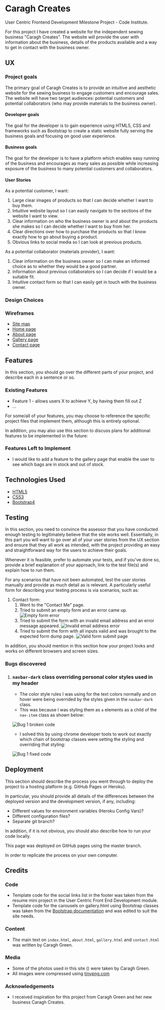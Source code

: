# Caragh Creates

User Centric Frontend Development Milestone Project - Code Institute.

For this project I have created a website for the independent sewing business "Caragh Creates". The website will provide the user with information about the business, details of the products available and a way to get in contact with the business owner.
 
## UX
 
### Project goals

The primary goal of Caragh Creates is to provide an intuitive and aesthetic website for the sewing business to engage customers and encourage sales. The website will have two target audiences: potential customers and potential collaborators (who may provide materials to the business owner).

#### Developer goals

The goal for the developer is to gain experience using HTML5, CSS and frameworks such as Bootstrap to create a static website fully serving the business goals and focusing on good user experience.

#### Business goals

The goal for the developer is to have a platform which enables easy running of the business and encourages as many sales as possible while increasing exposure of the business to many potential customers and collaborators.

#### User Stories

As a potential customer, I want:

1. Large clear images of products so that I can decide whether I want to buy them.
2. Intuitive website layout so I can easily navigate to the sections of the website I want to view.
3. Clear information on who the business owner is and about the products she makes so I can decide whether I want to buy from her.
4. Clear directions over how to purchase the products so that I know exactly how to go about buying a product.
5. Obvious links to social media so I can look at previous products.

As a potential collaborator (materials provider), I want:

1. Clear information on the business owner so I can make an informed choice as to whether they would be a good partner.
2. Information about previous collaborators so I can decide if I would be a suitable fit.
3. Intuitive contact form so that I can easily get in touch with the business owner.

### Design Choices

### Wireframes

- [Site map](assets/wireframes/site_map.pdf)
- [Home page](assets/wireframes/home_page.pdf)
- [About page](assets/wireframes/about_page.pdf)
- [Gallery page](assets/wireframes/gallery_page.pdf)
- [Contact page](assets/wireframes/contact_page.pdf)

## Features

In this section, you should go over the different parts of your project, and describe each in a sentence or so.
 
### Existing Features
- Feature 1 - allows users X to achieve Y, by having them fill out Z
- ...

For some/all of your features, you may choose to reference the specific project files that implement them, although this is entirely optional.

In addition, you may also use this section to discuss plans for additional features to be implemented in the future:

### Features Left to Implement

- I would like to add a feature to the gallery page that enable the user to see which bags are in stock and out of stock.

## Technologies Used

- [HTML5](https://en.wikipedia.org/wiki/HTML#:~:text=Hypertext%20Markup%20Language%20(HTML)%20is,scripting%20languages%20such%20as%20JavaScript.)
- [CSS3](https://en.wikipedia.org/wiki/CSS)
- [Bootstrap4](https://getbootstrap.com/)

## Testing

In this section, you need to convince the assessor that you have conducted enough testing to legitimately believe that the site works well. Essentially, in this part you will want to go over all of your user stories from the UX section and ensure that they all work as intended, with the project providing an easy and straightforward way for the users to achieve their goals.

Whenever it is feasible, prefer to automate your tests, and if you've done so, provide a brief explanation of your approach, link to the test file(s) and explain how to run them.

For any scenarios that have not been automated, test the user stories manually and provide as much detail as is relevant. A particularly useful form for describing your testing process is via scenarios, such as:

1. Contact form:
    1. Went to the "Contact Me" page.
    2. Tried to submit an empty form and an error came up.
    ![Empty form error](assets/images/empty-form.png)
    3. Tried to submit the form with an invalid email address and an error message appeared.
    ![Invalid email address error](assets/images/invalid-email.png)
    4. Tried to submit the form with all inputs valid and was brought to the expected form dump page.
    ![Valid form submit page](assets/images/form-dump.png)

In addition, you should mention in this section how your project looks and works on different browsers and screen sizes.

### Bugs discovered

1. ### `navbar-dark` class overriding personal color styles used in my header

    - The color style rules I was using for the text colors normally and on hover were being overrided by the styles given in the `navbar-dark` class.
    - This was because I was styling them as `a` elements as a child of the `nav-item` class as shown below:

    ![Bug 1 broken code](assets/images/bug-1-1.png)

    - I solved this by using chrome developer tools to work out exactly which chain of bootstrap classes were setting the styling and overriding that styling:

    ![Bug 1 fixed code](assets/images/bug-1-2.png)

## Deployment

This section should describe the process you went through to deploy the project to a hosting platform (e.g. GitHub Pages or Heroku).

In particular, you should provide all details of the differences between the deployed version and the development version, if any, including:
- Different values for environment variables (Heroku Config Vars)?
- Different configuration files?
- Separate git branch?

In addition, if it is not obvious, you should also describe how to run your code locally.

This page was deployed on GitHub pages using the master branch.

In order to replicate the process on your own computer.

## Credits

### Code

- Template code for the social links list in the footer was taken from the resume mini project in the User Centric Front End Development module.
- Template code for the carousels on gallery.html using Bootstrap classes was taken from the [Bootstrap documentation](https://getbootstrap.com/docs/4.0/components/carousel/) and was edited to suit the site needs.

### Content
- The main text on `index.html`, `about.html`, `gallery.html` and `contact.html` was written by Caragh Green.

### Media
- Some of the photos used in this site () were taken by Caragh Green.
- All images were compressed using [tinypng.com](https://tinypng.com/)

### Acknowledgements

- I received inspiration for this project from Caragh Green and her new business Caragh Creates.